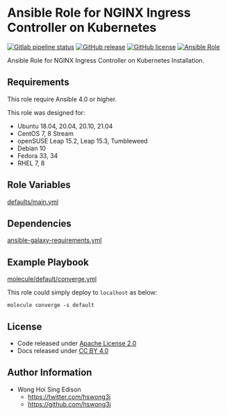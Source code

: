# Ansible Role for NGINX Ingress Controller on Kubernetes

[![Gitlab pipeline status](https://img.shields.io/gitlab/pipeline/alvistack/ansible-role-kubernetes_ingress_nginx/master)](https://gitlab.com/alvistack/ansible-role-kubernetes_ingress_nginx/-/pipelines)
[![GitHub release](https://img.shields.io/github/release/alvistack/ansible-role-kubernetes_ingress_nginx.svg)](https://github.com/alvistack/ansible-role-kubernetes_ingress_nginx/releases)
[![GitHub license](https://img.shields.io/github/license/alvistack/ansible-role-kubernetes_ingress_nginx.svg)](https://github.com/alvistack/ansible-role-kubernetes_ingress_nginx/blob/master/LICENSE)
[![Ansible Role](https://img.shields.io/badge/galaxy-alvistack.kubernetes_ingress_nginx-blue.svg)](https://galaxy.ansible.com/alvistack/kubernetes_ingress_nginx)

Ansible Role for NGINX Ingress Controller on Kubernetes Installation.

## Requirements

This role require Ansible 4.0 or higher.

This role was designed for:

  - Ubuntu 18.04, 20.04, 20.10, 21.04
  - CentOS 7, 8 Stream
  - openSUSE Leap 15.2, Leap 15.3, Tumbleweed
  - Debian 10
  - Fedora 33, 34
  - RHEL 7, 8

## Role Variables

[defaults/main.yml](defaults/main.yml)

## Dependencies

[ansible-galaxy-requirements.yml](ansible-galaxy-requirements.yml)

## Example Playbook

[molecule/default/converge.yml](molecule/default/converge.yml)

This role could simply deploy to `localhost` as below:

    molecule converge -s default

## License

  - Code released under [Apache License 2.0](LICENSE)
  - Docs released under [CC BY 4.0](http://creativecommons.org/licenses/by/4.0/)

## Author Information

  - Wong Hoi Sing Edison
      - <https://twitter.com/hswong3i>
      - <https://github.com/hswong3i>
